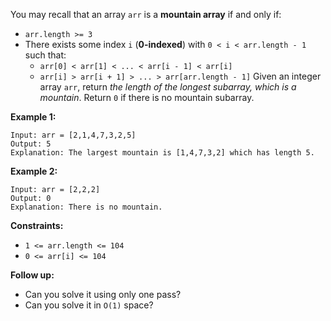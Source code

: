 You may recall that an array `arr` is a **mountain array** if and only if:

- `arr.length >= 3`
- There exists some index `i` (**0-indexed**) with `0 < i < arr.length - 1` such that:
  - `arr[0] < arr[1] < ... < arr[i - 1] < arr[i]`
  - `arr[i] > arr[i + 1] > ... > arr[arr.length - 1]`
Given an integer array `arr`, return *the length of the longest subarray, which is a mountain*. Return `0` if there is no mountain subarray.

 

**Example 1:**

```
Input: arr = [2,1,4,7,3,2,5]
Output: 5
Explanation: The largest mountain is [1,4,7,3,2] which has length 5.
```


**Example 2:**

```
Input: arr = [2,2,2]
Output: 0
Explanation: There is no mountain.
```

**Constraints:**
- `1 <= arr.length <= 104`
- `0 <= arr[i] <= 104`

**Follow up:**
- Can you solve it using only one pass?
- Can you solve it in `O(1)` space?
